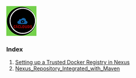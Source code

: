 <img src="images/c4logo.png">

### Index
  1. [Setting up a Trusted Docker Registry in Nexus]()
  2. [Nexus_Repository_Integrated_with_Maven]()